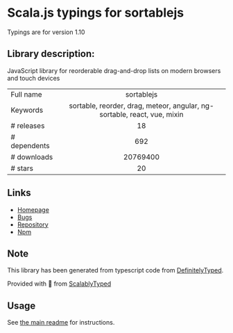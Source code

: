 
# Scala.js typings for sortablejs

Typings are for version 1.10

## Library description:
JavaScript library for reorderable drag-and-drop lists on modern browsers and touch devices

|                    |                 |
| ------------------ | :-------------: |
| Full name          | sortablejs |
| Keywords           | sortable, reorder, drag, meteor, angular, ng-sortable, react, vue, mixin |
| # releases         | 18 |
| # dependents       | 692 |
| # downloads        | 20769400 |
| # stars            | 20 |

## Links
- [Homepage](https://github.com/SortableJS/Sortable#readme)
- [Bugs](https://github.com/SortableJS/Sortable/issues)
- [Repository](https://github.com/SortableJS/Sortable)
- [Npm](https://www.npmjs.com/package/sortablejs)
    


## Note
This library has been generated from typescript code from [DefinitelyTyped](https://definitelytyped.org).

Provided with :purple_heart: from [ScalablyTyped](https://github.com/oyvindberg/ScalablyTyped)

## Usage
See [the main readme](../../readme.md) for instructions.


